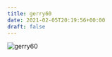```yaml
---
title: gerry60
date: 2021-02-05T20:19:56+00:00
draft: false
---
```


![gerry60](/images/2019-b.jpeg)

